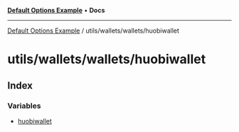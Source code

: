 [**Default Options Example**](../../../../README.md) • **Docs**

***

[Default Options Example](../../../../modules.md) / utils/wallets/wallets/huobiwallet

# utils/wallets/wallets/huobiwallet

## Index

### Variables

- [huobiwallet](variables/huobiwallet.md)
